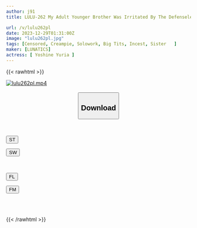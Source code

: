```yaml
---
author: j91
title: LULU-262 My Adult Younger Brother Was Irritated By The Defenseless Breasts Of A Big-breasted NEET Older Sister Who I Met For The First Time In Several Years, So I Impregnated Her Many Times As A Raw Masturbator And Instilled A Sense Of Responsibility In Her. Yuria Yoshine

url: /v/lulu262pl
date: 2023-12-29T01:31:00Z
image: "lulu262pl.jpg"
tags: [Censored, Creampie, Solowork, Big Tits, Incest, Sister	]
maker: [LUNATICS]
actress: [ Yoshine Yuria ]
---
```



{{< rawhtml >}}

<div class="video" data-videoid="2rqlX4PK88TZdWP">
    <a href="javascript:;">
        <img src="/v/lulu262pl/lulu262pl.jpg" width="WIDTH" height="HEIGHT" alt="lulu262pl.mp4" loading="lazy">
    </a>
</div>

<script type="text/javascript" src="https://j91.asia/asset/on-demand-st.js"></script>

<br>
  <link rel="stylesheet" href="https://j91.asia/asset/bs5.css">
  
  <center>
  <button class="btn btn-primary" type="button" data-bs-toggle="collapse" data-bs-target=".multi-collapse" aria-expanded="false" aria-controls="multiCollapseExample1 multiCollapseExample2"><h2>Download</h2></button></center>
</p>
<div class="row">
  <div class="col">
    <div class="collapse multi-collapse" id="multiCollapseExample1">
      <div class="card card-body">
	      	      <br>
<div class="buttons">  
<p><a href="https://streamtape.to/v/2rqlX4PK88TZdWP" target="_blank"><button class="btn-hover color-3"><i class="fa fa-download"></i> ST</button></a></p>
<p><a href="https://flaswish.com/nhmew0zx5vj4" target="_blank"><button class="btn-hover color-2"><i class="fa fa-download"></i> SW</button></a></p></div>
    </div>
  </div>
</div>
  <div class="col">
    <div class="collapse multi-collapse" id="multiCollapseExample2">
      <div class="card card-body">
	      <br>
<div class="buttons">
<p><a href="javascript:;" target="_blank"><button class="btn-hover color-9"><i class="fa fa-download"></i> FL</button></a></p>
<p><a href="javascript:;" target="_blank"><button class="btn-hover color-8"><i class="fa fa-download"></i> FM</button></a></p></div>
<br><br>
      </div>
    </div>
  </div>
</div>

{{< /rawhtml >}}